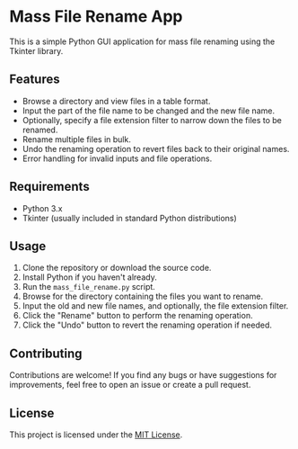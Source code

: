 # Mass File Rename App

This is a simple Python GUI application for mass file renaming using the Tkinter library.

## Features

- Browse a directory and view files in a table format.
- Input the part of the file name to be changed and the new file name.
- Optionally, specify a file extension filter to narrow down the files to be renamed.
- Rename multiple files in bulk.
- Undo the renaming operation to revert files back to their original names.
- Error handling for invalid inputs and file operations.

## Requirements

- Python 3.x
- Tkinter (usually included in standard Python distributions)

## Usage

1. Clone the repository or download the source code.
2. Install Python if you haven't already.
3. Run the `mass_file_rename.py` script.
4. Browse for the directory containing the files you want to rename.
5. Input the old and new file names, and optionally, the file extension filter.
6. Click the "Rename" button to perform the renaming operation.
7. Click the "Undo" button to revert the renaming operation if needed.

## Contributing

Contributions are welcome! If you find any bugs or have suggestions for improvements, feel free to open an issue or create a pull request.

## License

This project is licensed under the [MIT License](LICENSE).
